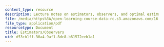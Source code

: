 ```yaml
---
content_type: resource
description: Lecture notes on estimators, observers, and optimal estimators.
file: /media/https%3A/open-learning-course-data-rc.s3.amazonaws.com/16-323-principles-of-optimal-control-spring-2008/d53cb1ff30a49af18dc8b61572eeb1a1_lec11.pdf
file_type: application/pdf
resourcetype: Document
title: Estimators/Observers
uid: d53cb1ff-30a4-9af1-8dc8-b61572eeb1a1
---
```

